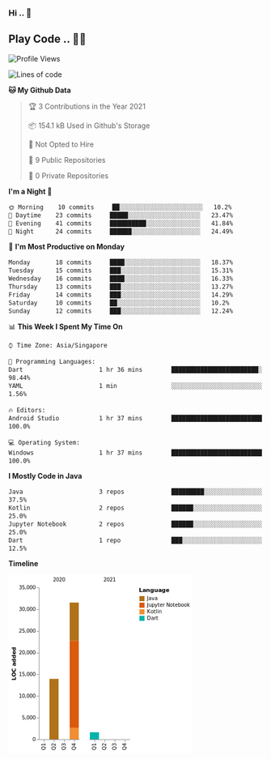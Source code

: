 ### Hi .. 👋
## Play Code .. 💬🚀

<!--START_SECTION:waka-->
![Profile Views](http://img.shields.io/badge/Profile%20Views-1-blue)

![Lines of code](https://img.shields.io/badge/From%20Hello%20World%20I%27ve%20Written-47101%20lines%20of%20code-blue)

**🐱 My Github Data** 

> 🏆 3 Contributions in the Year 2021
 > 
> 📦 154.1 kB Used in Github's Storage 
 > 
> 🚫 Not Opted to Hire
 > 
> 📜 9 Public Repositories 
 > 
> 🔑 0 Private Repositories  
 > 
**I'm a Night 🦉** 

```text
🌞 Morning    10 commits     ██░░░░░░░░░░░░░░░░░░░░░░░   10.2% 
🌆 Daytime    23 commits     █████░░░░░░░░░░░░░░░░░░░░   23.47% 
🌃 Evening    41 commits     ██████████░░░░░░░░░░░░░░░   41.84% 
🌙 Night      24 commits     ██████░░░░░░░░░░░░░░░░░░░   24.49%

```
📅 **I'm Most Productive on Monday** 

```text
Monday       18 commits     ████░░░░░░░░░░░░░░░░░░░░░   18.37% 
Tuesday      15 commits     ███░░░░░░░░░░░░░░░░░░░░░░   15.31% 
Wednesday    16 commits     ████░░░░░░░░░░░░░░░░░░░░░   16.33% 
Thursday     13 commits     ███░░░░░░░░░░░░░░░░░░░░░░   13.27% 
Friday       14 commits     ███░░░░░░░░░░░░░░░░░░░░░░   14.29% 
Saturday     10 commits     ██░░░░░░░░░░░░░░░░░░░░░░░   10.2% 
Sunday       12 commits     ███░░░░░░░░░░░░░░░░░░░░░░   12.24%

```


📊 **This Week I Spent My Time On** 

```text
⌚︎ Time Zone: Asia/Singapore

💬 Programming Languages: 
Dart                     1 hr 36 mins        ████████████████████████░   98.44% 
YAML                     1 min               ░░░░░░░░░░░░░░░░░░░░░░░░░   1.56%

🔥 Editors: 
Android Studio           1 hr 37 mins        █████████████████████████   100.0%

💻 Operating System: 
Windows                  1 hr 37 mins        █████████████████████████   100.0%

```

**I Mostly Code in Java** 

```text
Java                     3 repos             █████████░░░░░░░░░░░░░░░░   37.5% 
Kotlin                   2 repos             ██████░░░░░░░░░░░░░░░░░░░   25.0% 
Jupyter Notebook         2 repos             ██████░░░░░░░░░░░░░░░░░░░   25.0% 
Dart                     1 repo              ███░░░░░░░░░░░░░░░░░░░░░░   12.5%

```


**Timeline**

![Chart not found](https://raw.githubusercontent.com/Goggxi/Goggxi/master/charts/bar_graph.png) 


<!--END_SECTION:waka-->
